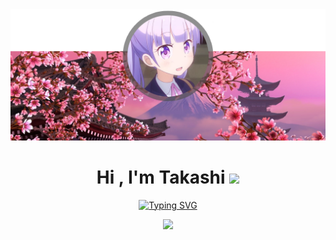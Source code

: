 <img src="banner.png" />

<h1 align="center"><b>Hi , I'm Takashi </b><img src="https://media.giphy.com/media/hvRJCLFzcasrR4ia7z/giphy.gif" width="35"></h1>
<p align="center">
  <a href="https://git.io/typing-svg"><img src="https://readme-typing-svg.herokuapp.com?font=Comfortaa&pause=1000&color=FFFFFF&center=true&vCenter=true&width=435&lines=Self+taught+Python+Developer;UI+Designer;Front+end+web+developer" alt="Typing SVG" /></a>
</p>

<p align="center">
  <img src="https://streak-stats.demolab.com?user=ThatTakashi&theme=tokyonight_duo&border_radius=5">
</p>
